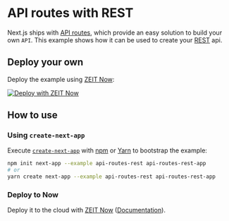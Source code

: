 # API routes with REST

Next.js ships with [API routes](https://github.com/zeit/next.js#api-routes), which provide an easy solution to build your own `API`. This example shows how it can be used to create your [REST](https://en.wikipedia.org/wiki/Representational_state_transfer) api.

## Deploy your own

Deploy the example using [ZEIT Now](https://zeit.co/now):

[![Deploy with ZEIT Now](https://zeit.co/button)](https://zeit.co/import/project?template=https://github.com/zeit/next.js/tree/canary/examples/api-routes-rest)

## How to use

### Using `create-next-app`

Execute [`create-next-app`](https://github.com/zeit/next.js/tree/canary/packages/create-next-app) with [npm](https://docs.npmjs.com/cli/init) or [Yarn](https://yarnpkg.com/lang/en/docs/cli/create/) to bootstrap the example:

```bash
npm init next-app --example api-routes-rest api-routes-rest-app
# or
yarn create next-app --example api-routes-rest api-routes-rest-app
```

### Deploy to Now

Deploy it to the cloud with [ZEIT Now](https://zeit.co/import?filter=next.js&utm_source=github&utm_medium=readme&utm_campaign=next-example) ([Documentation](https://nextjs.org/docs/deployment)).
